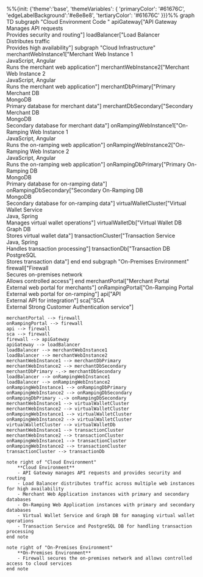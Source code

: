 %%{init: {'theme':'base', 'themeVariables': { 'primaryColor': '#61676C', 'edgeLabelBackground':'#e8e8e8', 'tertiaryColor': '#61676C' }}}%%
graph TD
    subgraph "Cloud Environment Code "
        apiGateway["API Gateway<br>Manages API requests<br>Provides security and routing"]
        loadBalancer["Load Balancer<br>Distributes traffic<br>Provides high availability"]
        subgraph "Cloud Infrastructure"
            merchantWebInstance1["Merchant Web Instance 1<br>JavaScript, Angular<br>Runs the merchant web application"]
            merchantWebInstance2["Merchant Web Instance 2<br>JavaScript, Angular<br>Runs the merchant web application"]
            merchantDbPrimary["Primary Merchant DB<br>MongoDB<br>Primary database for merchant data"]
            merchantDbSecondary["Secondary Merchant DB<br>MongoDB<br>Secondary database for merchant data"]
            onRampingWebInstance1["On-Ramping Web Instance 1<br>JavaScript, Angular<br>Runs the on-ramping web application"]
            onRampingWebInstance2["On-Ramping Web Instance 2<br>JavaScript, Angular<br>Runs the on-ramping web application"]
            onRampingDbPrimary["Primary On-Ramping DB<br>MongoDB<br>Primary database for on-ramping data"]
            onRampingDbSecondary["Secondary On-Ramping DB<br>MongoDB<br>Secondary database for on-ramping data"]
            virtualWalletCluster["Virtual Wallet Service<br>Java, Spring<br>Manages virtual wallet operations"]
            virtualWalletDb["Virtual Wallet DB<br>Graph DB<br>Stores virtual wallet data"]
            transactionCluster["Transaction Service<br>Java, Spring<br>Handles transaction processing"]
            transactionDb["Transaction DB<br>PostgreSQL<br>Stores transaction data"]
        end
    end
    subgraph "On-Premises Environment"
        firewall["Firewall<br>Secures on-premises network<br>Allows controlled access"]
    end
    merchantPortal["Merchant Portal<br>External web portal for merchants"]
    onRampingPortal["On-Ramping Portal<br>External web portal for on-ramping"]
    api["API<br>External API for integration"]
    sca["SCA<br>External Strong Customer Authentication service"]

    merchantPortal --> firewall
    onRampingPortal --> firewall
    api --> firewall
    sca --> firewall
    firewall --> apiGateway
    apiGateway --> loadBalancer
    loadBalancer --> merchantWebInstance1
    loadBalancer --> merchantWebInstance2
    merchantWebInstance1 --> merchantDbPrimary
    merchantWebInstance2 --> merchantDbSecondary
    merchantDbPrimary -.-> merchantDbSecondary
    loadBalancer --> onRampingWebInstance1
    loadBalancer --> onRampingWebInstance2
    onRampingWebInstance1 --> onRampingDbPrimary
    onRampingWebInstance2 --> onRampingDbSecondary
    onRampingDbPrimary -.-> onRampingDbSecondary
    merchantWebInstance1 --> virtualWalletCluster
    merchantWebInstance2 --> virtualWalletCluster
    onRampingWebInstance1 --> virtualWalletCluster
    onRampingWebInstance2 --> virtualWalletCluster
    virtualWalletCluster --> virtualWalletDb
    merchantWebInstance1 --> transactionCluster
    merchantWebInstance2 --> transactionCluster
    onRampingWebInstance1 --> transactionCluster
    onRampingWebInstance2 --> transactionCluster
    transactionCluster --> transactionDb

    note right of "Cloud Environment"
        **Cloud Environment**
        - API Gateway manages API requests and provides security and routing
        - Load Balancer distributes traffic across multiple web instances for high availability
        - Merchant Web Application instances with primary and secondary databases
        - On-Ramping Web Application instances with primary and secondary databases
        - Virtual Wallet Service and Graph DB for managing virtual wallet operations
        - Transaction Service and PostgreSQL DB for handling transaction processing
    end note

    note right of "On-Premises Environment"
        **On-Premises Environment**
        - Firewall secures the on-premises network and allows controlled access to cloud services
    end note
